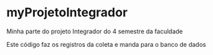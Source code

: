 # myProjetoIntegrador
Minha parte do projeto Integrador do 4 semestre da faculdade

Este código faz os registros da coleta e manda para o banco de dados
